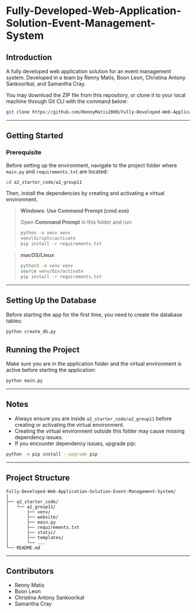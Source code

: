 # Fully-Developed-Web-Application-Solution-Event-Management-System

## Introduction

A fully developed web application solution for an event management system. Developed in a team by Renny Matis, Boon Leon, Christina Antony Sankoorikal, and Samantha Cray.

You may download the ZIP file from this repository, or clone it to your local machine through Git CLI with the command below:

```bash
git clone https://github.com/RennyMatis2000/Fully-Developed-Web-Application-Solution-Event-Management-System.git
```

---

## Getting Started

### Prerequisite

Before setting up the environment, navigate to the project folder where `main.py` and `requirements.txt` are located:

```bash
cd a2_starter_code/a2_group11
```

Then, install the dependencies by creating and activating a virtual environment.

> **Windows: Use Command Prompt (cmd.exe)**
>
> Open **Command Prompt** in this folder and run:
> ```cmd
> python -m venv venv
> venv\Scripts\activate
> pip install -r requirements.txt
> ```

> **macOS/Linux**
> ```bash
> python3 -m venv venv
> source venv/bin/activate
> pip install -r requirements.txt
> ```

---

## Setting Up the Database

Before starting the app for the first time, you need to create the database tables:

```bash
python create_db.py
```

## Running the Project

Make sure you are in the application folder and the virtual environment is active before starting the application:

```bash
python main.py
```

---

## Notes

- Always ensure you are inside `a2_starter_code/a2_group11` before creating or activating the virtual environment.
- Creating the virtual environment outside this folder may cause missing dependency issues.
- If you encounter dependency issues, upgrade pip:

```bash
python -m pip install --upgrade pip
```

---

## Project Structure

```plaintext
Fully-Developed-Web-Application-Solution-Event-Management-System/
│
├── a2_starter_code/
│   └── a2_group11/
│       ├── venv/
│       ├── website/
│       ├── main.py
│       ├── requirements.txt
│       ├── static/
│       ├── templates/
│       └── ...
└── README.md
```

---

## Contributors

- Renny Matis  
- Boon Leon  
- Christina Antony Sankoorikal  
- Samantha Cray
